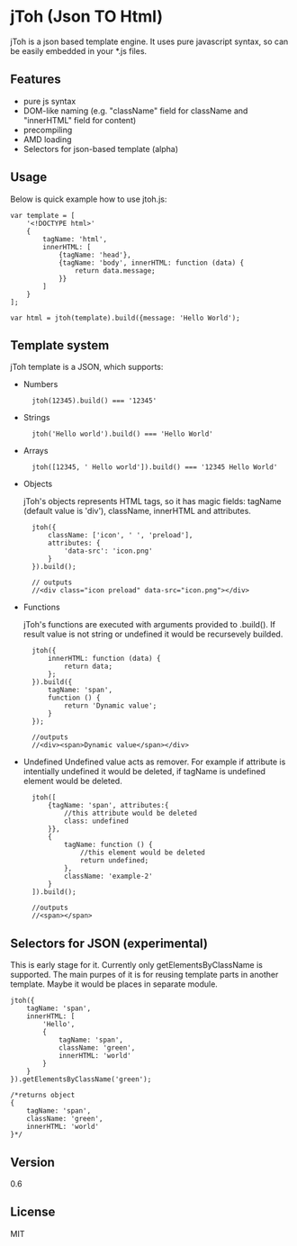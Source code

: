 jToh (Json TO Html)
=========

jToh is a json based template engine. It uses pure javascript syntax, so can be easily embedded in your *.js files.

Features
-
- pure js syntax
- DOM-like naming (e.g. "className" field for className and "innerHTML" field for content)
- precompiling
- AMD loading
- Selectors for json-based template (alpha)


Usage
-
Below is quick example how to use jtoh.js:

    var template = [
        '<!DOCTYPE html>'
        {
            tagName: 'html',
            innerHTML: [
                {tagName: 'head'},
                {tagName: 'body', innerHTML: function (data) {
                    return data.message;
                }}
            ]
        }
    ];
    
    var html = jtoh(template).build({message: 'Hello World');
    
Template system
- 
jToh template is a JSON, which supports:

- Numbers
    
        jtoh(12345).build() === '12345'
    
- Strings

        jtoh('Hello world').build() === 'Hello World'
    
- Arrays

        jtoh([12345, ' Hello world']).build() === '12345 Hello World'
    
- Objects

    jToh's objects represents HTML tags, so it has magic fields: tagName (default value is 'div'), className, innerHTML and attributes.

        jtoh({
            className: ['icon', ' ', 'preload'],
            attributes: {
                'data-src': 'icon.png'
            }
        }).build();

        // outputs
        //<div class="icon preload" data-src="icon.png"></div>

- Functions

    jToh's functions are executed with arguments provided to .build(). If result value is not string or undefined it would be recursevely builded.
    
        jtoh({
            innerHTML: function (data) {
                return data;
            };
        }).build({
            tagName: 'span',
            function () {
                return 'Dynamic value';
            }
        });

        //outputs
        //<div><span>Dynamic value</span></div>

- Undefined
    Undefined value acts as remover. For example if attribute is intentially undefined it would be deleted, if tagName is undefined element would be deleted.

        jtoh([
            {tagName: 'span', attributes:{
                //this attribute would be deleted
                class: undefined
            }},
            {
                tagName: function () {
                    //this element would be deleted
                    return undefined;
                },
                className: 'example-2'
            }
        ]).build();

        //outputs
        //<span></span>

Selectors for JSON (experimental)
-
This is early stage for it. Currently only getElementsByClassName is supported. The main purpes of it is for reusing template parts in another template. Maybe it would be places in separate module.

    jtoh({
        tagName: 'span',
        innerHTML: [
            'Hello',
            {
                tagName: 'span',
                className: 'green',
                innerHTML: 'world'
            }
        }
    }).getElementsByClassName('green');
    
    /*returns object
    {
        tagName: 'span',
        className: 'green',
        innerHTML: 'world'
    }*/

Version
-
0.6


License
-
MIT

